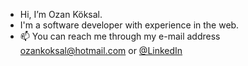 - Hi, I’m Ozan Köksal.
- I'm a software developer with experience in the web.
- 📫 You can reach me through my e-mail address ozankoksal@hotmail.com or [@LinkedIn](https://www.linkedin.com/in/ozan-k%C3%B6ksal-74509419b)

